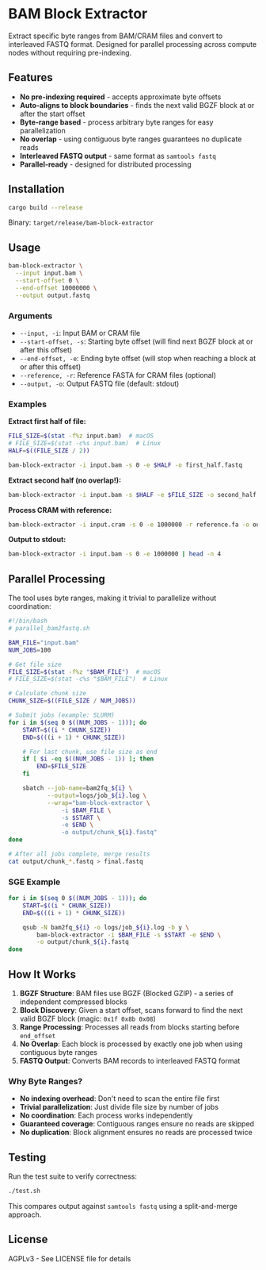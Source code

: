 # BAM Block Extractor

Extract specific byte ranges from BAM/CRAM files and convert to interleaved FASTQ format. Designed for parallel processing across compute nodes without requiring pre-indexing.

## Features

- **No pre-indexing required** - accepts approximate byte offsets
- **Auto-aligns to block boundaries** - finds the next valid BGZF block at or after the start offset
- **Byte-range based** - process arbitrary byte ranges for easy parallelization
- **No overlap** - using contiguous byte ranges guarantees no duplicate reads
- **Interleaved FASTQ output** - same format as `samtools fastq`
- **Parallel-ready** - designed for distributed processing

## Installation

```bash
cargo build --release
```

Binary: `target/release/bam-block-extractor`

## Usage

```bash
bam-block-extractor \
  --input input.bam \
  --start-offset 0 \
  --end-offset 10000000 \
  --output output.fastq
```

### Arguments

- `--input, -i`: Input BAM or CRAM file
- `--start-offset, -s`: Starting byte offset (will find next BGZF block at or after this offset)
- `--end-offset, -e`: Ending byte offset (will stop when reaching a block at or after this offset)
- `--reference, -r`: Reference FASTA for CRAM files (optional)
- `--output, -o`: Output FASTQ file (default: stdout)

### Examples

**Extract first half of file:**
```bash
FILE_SIZE=$(stat -f%z input.bam)  # macOS
# FILE_SIZE=$(stat -c%s input.bam)  # Linux
HALF=$((FILE_SIZE / 2))

bam-block-extractor -i input.bam -s 0 -e $HALF -o first_half.fastq
```

**Extract second half (no overlap!):**
```bash
bam-block-extractor -i input.bam -s $HALF -e $FILE_SIZE -o second_half.fastq
```

**Process CRAM with reference:**
```bash
bam-block-extractor -i input.cram -s 0 -e 1000000 -r reference.fa -o output.fastq
```

**Output to stdout:**
```bash
bam-block-extractor -i input.bam -s 0 -e 1000000 | head -n 4
```

## Parallel Processing

The tool uses byte ranges, making it trivial to parallelize without coordination:

```bash
#!/bin/bash
# parallel_bam2fastq.sh

BAM_FILE="input.bam"
NUM_JOBS=100

# Get file size
FILE_SIZE=$(stat -f%z "$BAM_FILE")  # macOS
# FILE_SIZE=$(stat -c%s "$BAM_FILE")  # Linux

# Calculate chunk size
CHUNK_SIZE=$((FILE_SIZE / NUM_JOBS))

# Submit jobs (example: SLURM)
for i in $(seq 0 $((NUM_JOBS - 1))); do
    START=$((i * CHUNK_SIZE))
    END=$(((i + 1) * CHUNK_SIZE))

    # For last chunk, use file size as end
    if [ $i -eq $((NUM_JOBS - 1)) ]; then
        END=$FILE_SIZE
    fi

    sbatch --job-name=bam2fq_${i} \
           --output=logs/job_${i}.log \
           --wrap="bam-block-extractor \
               -i $BAM_FILE \
               -s $START \
               -e $END \
               -o output/chunk_${i}.fastq"
done

# After all jobs complete, merge results
cat output/chunk_*.fastq > final.fastq
```

### SGE Example

```bash
for i in $(seq 0 $((NUM_JOBS - 1))); do
    START=$((i * CHUNK_SIZE))
    END=$(((i + 1) * CHUNK_SIZE))

    qsub -N bam2fq_${i} -o logs/job_${i}.log -b y \
        bam-block-extractor -i $BAM_FILE -s $START -e $END \
        -o output/chunk_${i}.fastq
done
```

## How It Works

1. **BGZF Structure**: BAM files use BGZF (Blocked GZIP) - a series of independent compressed blocks
2. **Block Discovery**: Given a start offset, scans forward to find the next valid BGZF block (magic: `0x1f 0x8b 0x08`)
3. **Range Processing**: Processes all reads from blocks starting before `end_offset`
4. **No Overlap**: Each block is processed by exactly one job when using contiguous byte ranges
5. **FASTQ Output**: Converts BAM records to interleaved FASTQ format

### Why Byte Ranges?

- **No indexing overhead**: Don't need to scan the entire file first
- **Trivial parallelization**: Just divide file size by number of jobs
- **No coordination**: Each process works independently
- **Guaranteed coverage**: Contiguous ranges ensure no reads are skipped
- **No duplication**: Block alignment ensures no reads are processed twice

## Testing

Run the test suite to verify correctness:

```bash
./test.sh
```

This compares output against `samtools fastq` using a split-and-merge approach.

## License

AGPLv3 - See LICENSE file for details
